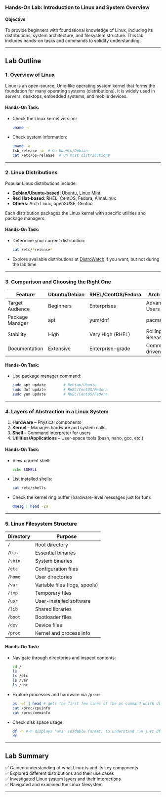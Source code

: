 
### **Hands-On Lab: Introduction to Linux and System Overview**

#### **Objective**  
To provide beginners with foundational knowledge of Linux, including its distributions, system architecture, and filesystem structure. This lab includes hands-on tasks and commands to solidify understanding.

---

## **Lab Outline**

### **1. Overview of Linux**
Linux is an open-source, Unix-like operating system kernel that forms the foundation for many operating systems (distributions). It is widely used in servers, desktops, embedded systems, and mobile devices.

#### **Hands-On Task**:
- Check the Linux kernel version:
  ```bash
  uname -r
  ```
- Check system information:
  ```bash
  uname -a
  lsb_release -a  # On Ubuntu/Debian
  cat /etc/os-release  # On most distributions
  ```

---

### **2. Linux Distributions**
Popular Linux distributions include:
- **Debian/Ubuntu-based**: Ubuntu, Linux Mint
- **Red Hat-based**: RHEL, CentOS, Fedora, AlmaLinux
- **Others**: Arch Linux, openSUSE, Gentoo

Each distribution packages the Linux kernel with specific utilities and package managers.

#### **Hands-On Task**:
- Determine your current distribution:
  ```bash
  cat /etc/*release*
  ```
- Explore available distributions at [DistroWatch](https://distrowatch.com) if you want, but not during the lab time

---

### **3. Comparison and Choosing the Right One**
| Feature            | Ubuntu/Debian | RHEL/CentOS/Fedora | Arch Linux   |
|--------------------|----------------|---------------------|--------------|
| Target Audience    | Beginners      | Enterprises         | Advanced Users |
| Package Manager    | apt            | yum/dnf             | pacman       |
| Stability          | High           | Very High (RHEL)    | Rolling Release |
| Documentation      | Extensive      | Enterprise-grade     | Community-driven |

#### **Hands-On Task**:
- Use package manager command:
  ```bash
  sudo apt update        # Debian/Ubuntu
  sudo dnf update        # RHEL/CentOS/Fedora
  sudo yum update        # RHEL/CentOS/Fedora
  ```

---

### **4. Layers of Abstraction in a Linux System**
1. **Hardware** – Physical components
2. **Kernel** – Manages hardware and system calls
3. **Shell** – Command interpreter for users
4. **Utilities/Applications** – User-space tools (bash, nano, gcc, etc.)

#### **Hands-On Task**:
- View current shell:
  ```bash
  echo $SHELL
  ````
- List installed shells:
  ```bash
  cat /etc/shells
  ```
- Check the kernel ring buffer (hardware-level messages just for fun):
  ```bash
  dmesg | head -20
  ```

---

### **5. Linux Filesystem Structure**
| Directory | Purpose |
|----------|---------|
| `/`      | Root directory |
| `/bin`   | Essential binaries |
| `/sbin`  | System binaries |
| `/etc`   | Configuration files |
| `/home`  | User directories |
| `/var`   | Variable files (logs, spools) |
| `/tmp`   | Temporary files |
| `/usr`   | User-installed software |
| `/lib`   | Shared libraries |
| `/boot`  | Bootloader files |
| `/dev`   | Device files |
| `/proc`  | Kernel and process info |

#### **Hands-On Task**:
- Navigate through directories and inspect contents:
  ```bash
  cd /
  ls
  ls /etc
  ls /var
  ls /usr
  ```
- Explore processes and hardware via `/proc`:
  ```bash
  ps -ef | head # gets the first few lines of the ps command which displays the processes
  cat /proc/cpuinfo
  cat /proc/meminfo
  ```
- Check disk space usage:
  ```bash
  df -h	#-h displays human readable format, to understand run just df and observe the difference
  df
  ```

---

## **Lab Summary**
✅ Gained understanding of what Linux is and its key components  
✅ Explored different distributions and their use cases  
✅ Investigated Linux system layers and their interactions  
✅ Navigated and examined the Linux filesystem  

---